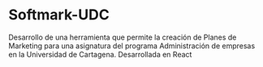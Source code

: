 # Softmark-UDC
Desarrollo de una herramienta que permite la creación de Planes de Marketing para una asignatura del programa Administración de empresas en la Universidad de Cartagena. 
Desarrollada en React
